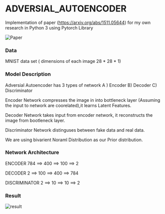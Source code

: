 # ADVERSIAL_AUTOENCODER

Implementation of paper (https://arxiv.org/abs/1511.05644) for my own research in Python 3 using Pytorch Library

![Paper](https://user-images.githubusercontent.com/51395380/58937435-0e82bc00-8790-11e9-80dd-44025701c9a2.png)

### Data
MNIST data set   ( dimensions of each image 28 * 28 * 1)

### Model Description
Adversial Autoencoder has 3 types of network  A ) Encoder B) Decoder  C) Discriminator

Encoder Network compresses the image in into bottleneck layer (Assuming the input to network are coorelated),it learns Latent Features.

Decoder Network takes input from encoder network, it reconstructs the image from bootleneck layer.

Discriminator Network distinguses between fake data and real data.

We are using bivarient Noraml Distribution as our Prior distribution.


### Network Architecture
ENCODER      784 ==> 400 ==> 100 ==> 2

DECODER       2 ==> 100 ==> 400 ==> 784

DISCRIMINATOR  2 ==> 10 ==> 10 ==> 2

### Result

![result](https://user-images.githubusercontent.com/51395380/58938463-818d3200-8792-11e9-85e3-a2874ae0dfc0.PNG)
